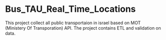 # Bus_TAU_Real_Time_Locations
This project collect all public transportaion in israel based on MOT (Ministery Of Transporation) API.
The project contains ETL and validation on data.

